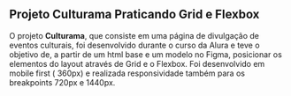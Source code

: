 ## **Projeto Culturama Praticando Grid e Flexbox**

O projeto **Culturama**, que consiste em uma página de divulgação de eventos culturais, foi desenvolvido durante o curso da Alura e teve o objetivo de, a partir de um html base e um modelo no Figma, posicionar os elementos do layout através de Grid e o Flexbox. Foi desenvolvido em mobile first ( 360px) e realizada responsividade também para os breakpoints 720px e 1440px.